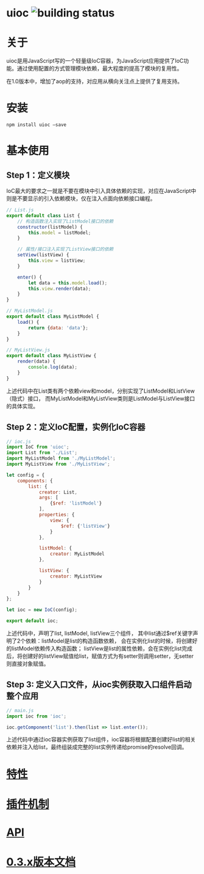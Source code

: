 uioc ![building status](https://travis-ci.org/ecomfe/uioc.svg?branch=master)
===

# 关于
uioc是用JavaScript写的一个轻量级IoC容器，为JavaScript应用提供了IoC功能。通过使用配置的方式管理模块依赖，最大程度的提高了模块的复用性。

在1.0版本中，增加了aop的支持，对应用从横向关注点上提供了复用支持。

# 安装

```shell
npm install uioc —save
```
# 基本使用

## Step 1：定义模块

IoC最大的要求之一就是不要在模块中引入具体依赖的实现，对应在JavaScript中则是不要显示的引入依赖模块，仅在注入点面向依赖接口编程。

```javascript
// List.js
export default class List {
    // 构造函数注入实现了ListModel接口的依赖
    constructor(listModel) {
        this.model = listModel;
    }

    // 属性/接口注入实现了ListView接口的依赖
    setView(listView) {
        this.view = listView;
    }

    enter() {
        let data = this.model.load();
        this.view.render(data);
    }
}

// MyListModel.js
export default class MyListModel {
    load() {
        return {data: 'data'};
    }
}

// MyListView.js
export default class MyListView {
    render(data) {
        console.log(data);
    }
}
```
上述代码中在List类有两个依赖view和model，分别实现了ListModel和ListView（隐式）接口，
而MyListModel和MyListView类则是ListModel与ListView接口的具体实现。

## Step 2：定义IoC配置，实例化IoC容器

```javascript
// ioc.js
import IoC from 'uioc';
import List from './List';
import MyListModel from './MyListModel';
import MyListView from './MyListView';

let config = {
    components: {
        list: {
            creator: List,
            args: [
                {$ref: 'listModel'}
            ],
            properties: {
                view: {
                    $ref: {'listView'}
                }
            },

            listModel: {
                creator: MyListModel
            },

            listView: {
                creator: MyListView
            }
        }
    }
};

let ioc = new IoC(config);

export default ioc;
```

上述代码中，声明了list, listModel, listView三个组件，
其中list通过$ref关键字声明了2个依赖：listModel是list的构造函数依赖，
会在实例化list的时候，将创建好的listModel依赖传入构造函数；
listView是list的属性依赖，会在实例化list完成后，将创建好的listView赋值给list，赋值方式为有setter则调用setter，无setter则直接对象赋值。

## Step 3:  定义入口文件，从ioc实例获取入口组件启动整个应用

```javascript
// main.js
import ioc from 'ioc';

ioc.getComponent('list').then(list => list.enter());
```
上述代码中通过ioc容器实例获取了list组件，ioc容器将根据配置创建好list的相关依赖并注入给list，最终组装成完整的list实例传递给promise的resolve回调。

# [特性](https://github.com/ecomfe/uioc/wiki/%E7%89%B9%E6%80%A7)

# [插件机制](https://github.com/ecomfe/uioc/wiki/%E6%8F%92%E4%BB%B6%E6%9C%BA%E5%88%B6)

# [API](http://ecomfe.github.io/uioc/doc/IoC.html)

# [0.3.x版本文档](https://github.com/ecomfe/uioc/wiki/0.3.x-readme)
